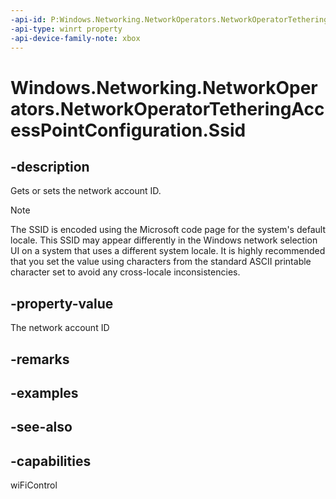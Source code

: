 ```yaml
---
-api-id: P:Windows.Networking.NetworkOperators.NetworkOperatorTetheringAccessPointConfiguration.Ssid
-api-type: winrt property
-api-device-family-note: xbox
---
```


<!-- Property syntax
public string Ssid { get;  set; }
-->

# Windows.Networking.NetworkOperators.NetworkOperatorTetheringAccessPointConfiguration.Ssid

## -description
Gets or sets the network account ID.

> [!NOTE]
> The SSID is encoded using the Microsoft code page for the system's default locale. This SSID may appear differently in the Windows network selection UI on a system that uses a different system locale. It is highly recommended that you set the value using characters from the standard ASCII printable character set to avoid any cross-locale inconsistencies.

## -property-value
The network account ID

## -remarks

## -examples

## -see-also

## -capabilities
wiFiControl
